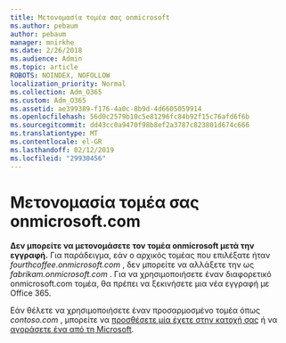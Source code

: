 ```yaml
---
title: Μετονομασία τομέα σας onmicrosoft
ms.author: pebaum
author: pebaum
manager: mnirkhe
ms.date: 2/26/2018
ms.audience: Admin
ms.topic: article
ROBOTS: NOINDEX, NOFOLLOW
localization_priority: Normal
ms.collection: Adm_O365
ms.custom: Adm_O365
ms.assetid: ae399389-f176-4a0c-8b9d-4d6605059914
ms.openlocfilehash: 56d0c2579b10c5e81296fc84b92f15c76afd6f6b
ms.sourcegitcommit: dd43cc0a9470f98b8ef2a3787c823801d674c666
ms.translationtype: MT
ms.contentlocale: el-GR
ms.lasthandoff: 02/12/2019
ms.locfileid: "29930456"
---
```

# <a name="rename-your-onmicrosoftcom-domain"></a>Μετονομασία τομέα σας onmicrosoft.com

 **Δεν μπορείτε να μετονομάσετε τον τομέα onmicrosoft μετά την εγγραφή.** Για παράδειγμα, εάν ο αρχικός τομέας που επιλέξατε ήταν *fourthcoffee.onmicrosoft.com* , δεν μπορείτε να αλλάξετε την ως *fabrikam.onmicrosoft.com* . Για να χρησιμοποιήσετε έναν διαφορετικό onmicrosoft.com τομέα, θα πρέπει να ξεκινήσετε μια νέα εγγραφή με Office 365. 
  
Εάν θέλετε να χρησιμοποιήσετε έναν προσαρμοσμένο τομέα όπως *contoso.com* , μπορείτε να [προσθέσετε μία έχετε στην κατοχή σας](https://support.office.com/article/6383f56d-3d09-4dcb-9b41-b5f5a5efd611) ή να [αγοράσετε ένα από τη Microsoft](https://support.office.com/article/1561140a-16a9-4a02-822d-a989250e479d).
  

